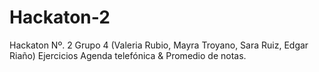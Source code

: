 # Hackaton-2
Hackaton Nº. 2 Grupo 4 (Valeria Rubio, Mayra Troyano, Sara Ruiz, Edgar Riaño)
Ejercicios Agenda telefónica & Promedio de notas.
